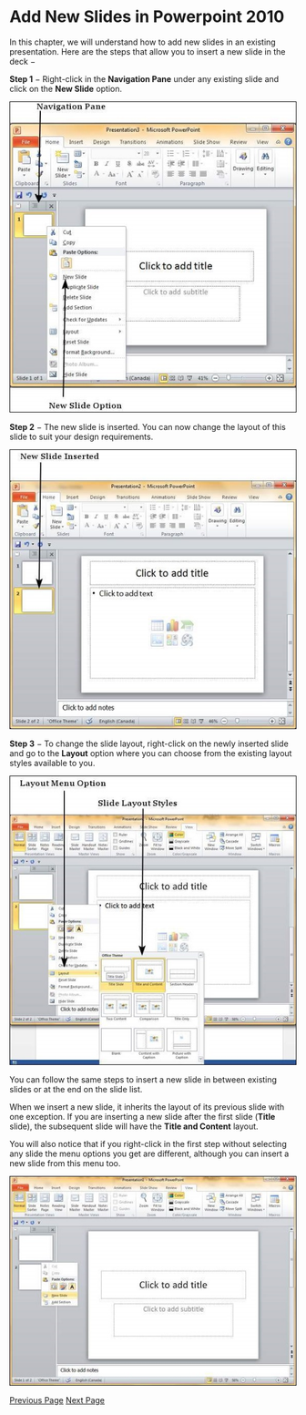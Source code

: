 # Add New Slides in Powerpoint 2010
In this chapter, we will understand how to add new slides in an existing presentation. Here are the steps that allow you to insert a new slide in the deck −

**Step 1** − Right-click in the **Navigation Pane** under any existing slide and click on the **New Slide** option.

![Add New Slide](../powerpoint/images/add_new_slide.jpg)

**Step 2** − The new slide is inserted. You can now change the layout of this slide to suit your design requirements.

![New PowerPoint Slide](../powerpoint/images/new_slide_inserted.jpg)

**Step 3** − To change the slide layout, right-click on the newly inserted slide and go to the **Layout** option where you can choose from the existing layout styles available to you.

![Microsoft Office 2010](../powerpoint/images/slide_layout_styles.jpg)

You can follow the same steps to insert a new slide in between existing slides or at the end on the slide list.

When we insert a new slide, it inherits the layout of its previous slide with one exception. If you are inserting a new slide after the first slide (**Title** slide), the subsequent slide will have the **Title and Content** layout.

You will also notice that if you right-click in the first step without selecting any slide the menu options you get are different, although you can insert a new slide from this menu too.

![Microsoft Office 2010](../powerpoint/images/reduced_menu.jpg)


[Previous Page](../powerpoint/powerpoint_create_presentation.md) [Next Page](../powerpoint/powerpoint_adding_text_in_boxes.md) 
